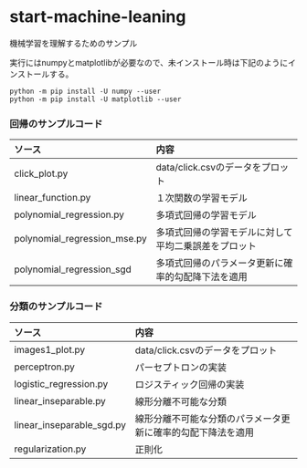 # start-machine-leaning
機械学習を理解するためのサンプル

実行にはnumpyとmatplotlibが必要なので、未インストール時は下記のようにインストールする。
```
python -m pip install -U numpy --user
python -m pip install -U matplotlib --user
```

### 回帰のサンプルコード

| ソース | 内容 |
| :-- | :-- |
| click_plot.py | data/click.csvのデータをプロット |
| linear_function.py | １次関数の学習モデル |
| polynomial_regression.py | 多項式回帰の学習モデル |
| polynomial_regression_mse.py | 多項式回帰の学習モデルに対して平均二乗誤差をプロット |
| polynomial_regression_sgd | 多項式回帰のパラメータ更新に確率的勾配降下法を適用 |

### 分類のサンプルコード

| ソース | 内容 |
| :-- | :-- |
| images1_plot.py | data/click.csvのデータをプロット |
| perceptron.py | パーセプトロンの実装 |
| logistic_regression.py | ロジスティック回帰の実装 |
| linear_inseparable.py | 線形分離不可能な分類 |
| linear_inseparable_sgd.py | 線形分離不可能な分類のパラメータ更新に確率的勾配下降法を適用 |
| regularization.py | 正則化 |
